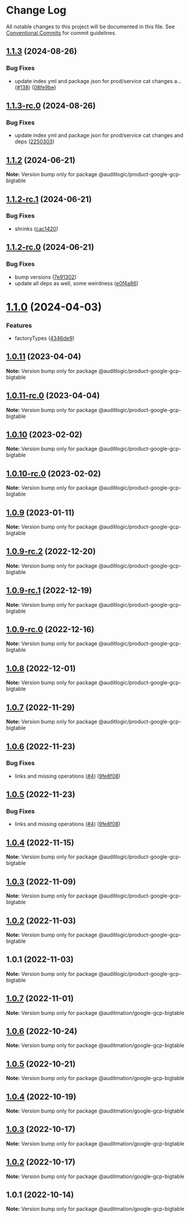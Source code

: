 # Change Log

All notable changes to this project will be documented in this file.
See [Conventional Commits](https://conventionalcommits.org) for commit guidelines.

## [1.1.3](https://github.com/auditlogic/product/compare/@auditlogic/product-google-gcp-bigtable@1.1.2...@auditlogic/product-google-gcp-bigtable@1.1.3) (2024-08-26)


### Bug Fixes

* update index yml and package json for prod/service cat changes a… ([#138](https://github.com/auditlogic/product/issues/138)) ([08fe9be](https://github.com/auditlogic/product/commit/08fe9beb1c8457462a19bc69caa02e6212d97e1a))





## [1.1.3-rc.0](https://github.com/auditlogic/product/compare/@auditlogic/product-google-gcp-bigtable@1.1.2...@auditlogic/product-google-gcp-bigtable@1.1.3-rc.0) (2024-08-26)


### Bug Fixes

* update index yml and package json for prod/service cat changes and deps ([2250303](https://github.com/auditlogic/product/commit/225030363a363608240135b7ebed386b28f01e4b))





## [1.1.2](https://github.com/auditlogic/product/compare/@auditlogic/product-google-gcp-bigtable@1.1.2-rc.1...@auditlogic/product-google-gcp-bigtable@1.1.2) (2024-06-21)

**Note:** Version bump only for package @auditlogic/product-google-gcp-bigtable





## [1.1.2-rc.1](https://github.com/auditlogic/product/compare/@auditlogic/product-google-gcp-bigtable@1.1.2-rc.0...@auditlogic/product-google-gcp-bigtable@1.1.2-rc.1) (2024-06-21)


### Bug Fixes

* shrinks ([cac1420](https://github.com/auditlogic/product/commit/cac14200fefcd8183ab69fe89a47bd3f70f563e9))





## [1.1.2-rc.0](https://github.com/auditlogic/product/compare/@auditlogic/product-google-gcp-bigtable@1.1.0...@auditlogic/product-google-gcp-bigtable@1.1.2-rc.0) (2024-06-21)


### Bug Fixes

* bump versions ([7e91302](https://github.com/auditlogic/product/commit/7e913023b8b312150ed7762c32fbbe616be71de5))
* update all deps as well, some weirdness ([e0f4a86](https://github.com/auditlogic/product/commit/e0f4a864714e2d3de6bbf3da014d5312fe53be2f))





# [1.1.0](https://github.com/auditlogic/product/compare/@auditlogic/product-google-gcp-bigtable@1.0.11...@auditlogic/product-google-gcp-bigtable@1.1.0) (2024-04-03)


### Features

* factoryTypes ([4346de9](https://github.com/auditlogic/product/commit/4346de92693aee892fccf725338ffc7b80ab182b))





## [1.0.11](https://github.com/auditlogic/product/compare/@auditlogic/product-google-gcp-bigtable@1.0.10...@auditlogic/product-google-gcp-bigtable@1.0.11) (2023-04-04)

**Note:** Version bump only for package @auditlogic/product-google-gcp-bigtable





## [1.0.11-rc.0](https://github.com/auditlogic/product/compare/@auditlogic/product-google-gcp-bigtable@1.0.10...@auditlogic/product-google-gcp-bigtable@1.0.11-rc.0) (2023-04-04)

**Note:** Version bump only for package @auditlogic/product-google-gcp-bigtable





## [1.0.10](https://github.com/auditlogic/product/compare/@auditlogic/product-google-gcp-bigtable@1.0.9...@auditlogic/product-google-gcp-bigtable@1.0.10) (2023-02-02)

**Note:** Version bump only for package @auditlogic/product-google-gcp-bigtable





## [1.0.10-rc.0](https://github.com/auditlogic/product/compare/@auditlogic/product-google-gcp-bigtable@1.0.9...@auditlogic/product-google-gcp-bigtable@1.0.10-rc.0) (2023-02-02)

**Note:** Version bump only for package @auditlogic/product-google-gcp-bigtable





## [1.0.9](https://github.com/auditlogic/product/compare/@auditlogic/product-google-gcp-bigtable@1.0.9-rc.2...@auditlogic/product-google-gcp-bigtable@1.0.9) (2023-01-11)

**Note:** Version bump only for package @auditlogic/product-google-gcp-bigtable





## [1.0.9-rc.2](https://github.com/auditlogic/product/compare/@auditlogic/product-google-gcp-bigtable@1.0.8...@auditlogic/product-google-gcp-bigtable@1.0.9-rc.2) (2022-12-20)

**Note:** Version bump only for package @auditlogic/product-google-gcp-bigtable





## [1.0.9-rc.1](https://github.com/auditlogic/product/compare/@auditlogic/product-google-gcp-bigtable@1.0.8...@auditlogic/product-google-gcp-bigtable@1.0.9-rc.1) (2022-12-19)

**Note:** Version bump only for package @auditlogic/product-google-gcp-bigtable





## [1.0.9-rc.0](https://github.com/auditlogic/product/compare/@auditlogic/product-google-gcp-bigtable@1.0.8...@auditlogic/product-google-gcp-bigtable@1.0.9-rc.0) (2022-12-16)

**Note:** Version bump only for package @auditlogic/product-google-gcp-bigtable





## [1.0.8](https://github.com/auditlogic/product/compare/@auditlogic/product-google-gcp-bigtable@1.0.7...@auditlogic/product-google-gcp-bigtable@1.0.8) (2022-12-01)

**Note:** Version bump only for package @auditlogic/product-google-gcp-bigtable





## [1.0.7](https://github.com/auditlogic/product/compare/@auditlogic/product-google-gcp-bigtable@1.0.6...@auditlogic/product-google-gcp-bigtable@1.0.7) (2022-11-29)

**Note:** Version bump only for package @auditlogic/product-google-gcp-bigtable





## [1.0.6](https://github.com/auditlogic/product/compare/@auditlogic/product-google-gcp-bigtable@1.0.4...@auditlogic/product-google-gcp-bigtable@1.0.6) (2022-11-23)


### Bug Fixes

* links and missing operations ([#4](https://github.com/auditlogic/product/issues/4)) ([9fe8f08](https://github.com/auditlogic/product/commit/9fe8f08fe7c57fdb79f991ac35bd6ac2e7dcad38))





## [1.0.5](https://github.com/auditlogic/product/compare/@auditlogic/product-google-gcp-bigtable@1.0.4...@auditlogic/product-google-gcp-bigtable@1.0.5) (2022-11-23)


### Bug Fixes

* links and missing operations ([#4](https://github.com/auditlogic/product/issues/4)) ([9fe8f08](https://github.com/auditlogic/product/commit/9fe8f08fe7c57fdb79f991ac35bd6ac2e7dcad38))





## [1.0.4](https://github.com/auditlogic/product/compare/@auditlogic/product-google-gcp-bigtable@1.0.3...@auditlogic/product-google-gcp-bigtable@1.0.4) (2022-11-15)

**Note:** Version bump only for package @auditlogic/product-google-gcp-bigtable





## [1.0.3](https://github.com/auditlogic/product/compare/@auditlogic/product-google-gcp-bigtable@1.0.2...@auditlogic/product-google-gcp-bigtable@1.0.3) (2022-11-09)

**Note:** Version bump only for package @auditlogic/product-google-gcp-bigtable





## [1.0.2](https://github.com/auditlogic/product/compare/@auditlogic/product-google-gcp-bigtable@1.0.1...@auditlogic/product-google-gcp-bigtable@1.0.2) (2022-11-03)

**Note:** Version bump only for package @auditlogic/product-google-gcp-bigtable





## 1.0.1 (2022-11-03)

**Note:** Version bump only for package @auditlogic/product-google-gcp-bigtable





## [1.0.7](https://github.com/auditmation/store-content/compare/@auditmation/google-gcp-bigtable@1.0.6...@auditmation/google-gcp-bigtable@1.0.7) (2022-11-01)

**Note:** Version bump only for package @auditmation/google-gcp-bigtable





## [1.0.6](https://github.com/auditmation/store-content/compare/@auditmation/google-gcp-bigtable@1.0.5...@auditmation/google-gcp-bigtable@1.0.6) (2022-10-24)

**Note:** Version bump only for package @auditmation/google-gcp-bigtable





## [1.0.5](https://github.com/auditmation/store-content/compare/@auditmation/google-gcp-bigtable@1.0.4...@auditmation/google-gcp-bigtable@1.0.5) (2022-10-21)

**Note:** Version bump only for package @auditmation/google-gcp-bigtable





## [1.0.4](https://github.com/auditmation/store-content/compare/@auditmation/google-gcp-bigtable@1.0.3...@auditmation/google-gcp-bigtable@1.0.4) (2022-10-19)

**Note:** Version bump only for package @auditmation/google-gcp-bigtable





## [1.0.3](https://github.com/auditmation/store-content/compare/@auditmation/google-gcp-bigtable@1.0.2...@auditmation/google-gcp-bigtable@1.0.3) (2022-10-17)

**Note:** Version bump only for package @auditmation/google-gcp-bigtable





## [1.0.2](https://github.com/auditmation/store-content/compare/@auditmation/google-gcp-bigtable@1.0.1...@auditmation/google-gcp-bigtable@1.0.2) (2022-10-17)

**Note:** Version bump only for package @auditmation/google-gcp-bigtable





## 1.0.1 (2022-10-14)

**Note:** Version bump only for package @auditmation/google-gcp-bigtable
